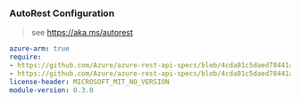 ### AutoRest Configuration

> see https://aka.ms/autorest

``` yaml
azure-arm: true
require:
- https://github.com/Azure/azure-rest-api-specs/blob/4cda81c5daed78441aa8043dd32ae00b02899c36/specification/monitor/resource-manager/readme.md
- https://github.com/Azure/azure-rest-api-specs/blob/4cda81c5daed78441aa8043dd32ae00b02899c36/specification/monitor/resource-manager/readme.go.md
license-header: MICROSOFT_MIT_NO_VERSION
module-version: 0.3.0
```

